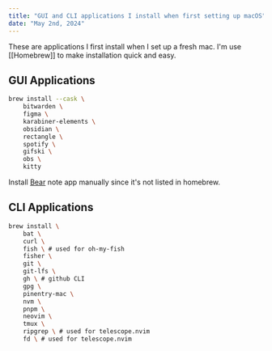 ```yaml
---
title: "GUI and CLI applications I install when first setting up macOS"
date: "May 2nd, 2024"
---
```


These are applications I first install when I set up a fresh mac. I'm use [[Homebrew]] to make installation quick and easy.

## GUI Applications 
```bash
brew install --cask \
	bitwarden \
	figma \
	karabiner-elements \
	obsidian \
	rectangle \
	spotify \
	gifski \
	obs \
	kitty
```

Install [Bear](https://bear.app/) note app manually since it's not listed in homebrew.

## CLI Applications
```bash
brew install \
	bat \
	curl \
	fish \ # used for oh-my-fish
	fisher \
	git \
	git-lfs \
	gh \ # github CLI
	gpg \
	pinentry-mac \
	nvm \
	pnpm \
	neovim \
	tmux \
	ripgrep \ # used for telescope.nvim
	fd \ # used for telescope.nvim
```
